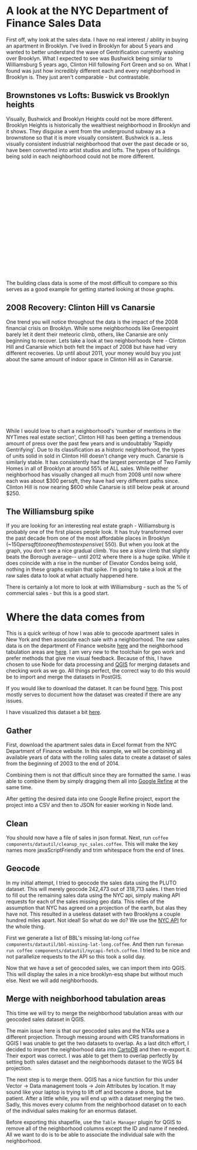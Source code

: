 # A look at the NYC Department of Finance Sales Data

First off, why look at the sales data. I have no real interest /
ability in buying an apartment in Brooklyn.  I've lived in Brooklyn
for about 5 years and wanted to better understand the wave of
Gentrification currently washing over Brooklyn. What I expected to see
was Bushwick being similar to Williamsburg 5 years ago, Clinton Hill
following Fort Green and so on. What I found was just how incredibly
different each and every neighborhood in Brooklyn is. They just aren't
comparable - but contrastable.

## Brownstones vs Lofts: Buswick vs Brooklyn heights

Visually, Bushwick and Brooklyn Heights could not be more
different. Brooklyn Heights is historically the wealthiest
neighborhood in Brooklyn and it shows. They disguise a vent from the
underground subway as a brownstone so that it is more visually
consistent. Bushwick is a…less visually consistent industrial
neighborhood that over the past decade or so, have been converted into
artist studios and lofts. The types of buildings being sold in each
neighborhood could not be more different.

<div class="svg-container">
<svg id="heights-building-class" class="stacked-area-chart svg-building-class" />
<svg id="bushwick-building-class" class="stacked-area-chart svg-building-class" />
</div>

The building class data is some of the most difficult to compare so
this serves as a good example for getting started looking at those
graphs.

## 2008 Recovery: Clinton Hill vs Canarsie

One trend you will notice throughout the data is the impact
of the 2008 financial crisis on Brooklyn. While some neighborhoods
like Greenpoint barely let it dent their meteoric climb, others, like
Canarsie are only beginning to recover. Lets take a look at two
neighborhoods here - Clinton Hill and Canarsie which both felt the
impact of 2008 but have had very different recoveries. Up until about
2011, your money would buy you just about the same amount of indoor
space in Clinton Hill as in Canarsie.

<div class="svg-container third-width">
<svg id="clinton-price" class="svg-line-graph third-width" />
</div>

While I would love to chart a neighborhood's 'number of mentions in
the NYTimes real estate section', Clinton Hill has been getting a
tremendous amount of press over the past few years and is undoubtably
'Rapidly Gentrifying'. Due to its classification as a historic
neighborhood, the types of units solid in sold in Clinton Hill doesn't
change very much. Canarsie is similarly stable. It has consistently
had the largest percentage of Two Family Homes in all of Brooklyn at
around 55% of ALL sales. While neither neighborhood has visually
changed all much from 2008 until now where each was about $300
persqft, they have had very different paths since. Clinton Hill is now
nearing $600 while Canarsie is still below peak at around $250.

## The Williamsburg spike

If you are looking for an interesting real estate graph - Williamsburg
is probably one of the first places people look. It has truly
transformed over the past decade from one of the most affordable
places in Brooklyn (~$150 per sqft) to one of the most expensive
(~$550). But when you look at the graph, you don't see a nice gradual
climb. You see a slow climb that slightly beats the Borough average--
until 2012 where there is a huge spike. While it does coincide with a
rise in the number of Elevator Condos being sold, nothing in these
graphs explain that spike. I'm going to take a look at the raw sales
data to look at what actually happened here.

There is certainly a lot more to look at with Williamsburg - such as
the % of commercial sales - but this is a good start.

# Where the data comes from

This is a quick writeup of how I was able to geocode apartment sales
in New York and then associate each sale with a neighborhood. The raw
sales data is on the department of Finance website
[here](http://www.nyc.gov/html/dof/html/property/rolling_sales_data.shtml)
and the neighborhood tabulation areas are
[here](http://www.nyc.gov/html/dcp/html/bytes/dwn_nynta.shtml). I am
very new to the toolchain for geo work and prefer methods that give me
visual feedback. Because of this, I have chosen to use Node for data
processing and [QGIS](http://www.qgis.org/en/site/) for merging
datasets and checking work as we go. All things perfect, the correct
way to do this would be to import and merge the datasets in
PostGIS.

If you would like to download the dataset. It can be found
[here](datset). This post mostly serves to document how the dataset
was created if there are any issues.

I have visualized this dataset a bit [here](vislet).

## Gather

First, download the apartment sales data in Excel format from the NYC
Department of Finance website. In this example, we will be combining
all available years of data with the rolling sales data to create a
dataset of sales from the beginning of 2003 to the end of 2014.

Combining them is not that difficult since they are formatted the
same. I was able to combine them by simply dragging them all into
[Google Refine](https://github.com/OpenRefine) at the same time.

After getting the desired data into one Google Refine project, export
the project into a CSV and then to JSON for easier working in Node
land.

## Clean

You should now have a file of sales in json format. Next, run `coffee
components/datautil/cleanup_nyc_sales.coffee`. This will make the key
names more javaScriptFriendly and trim whitespace from the end of
lines.

## Geocode

In my initial attempt, I tried to geocode the sales data using the
PLUTO dataset. This will merely geocode 242,473 out of 318,713
sales. I then tried to fill out the remaining sales data using the NYC
api, simply making API requests for each of the sales missing geo
data. This relies of the assumption that NYC has agreed on a
projection of the earth, but alas they have not. This resulted in a
useless dataset with two Brooklyns a couple hundred miles apart. Not
ideal! So what do we do? We use the
[NYC API](https://api.cityofnewyork.us/geoclient/v1/doc) for the whole
thing.

First we generate a list of BBL's missing lat-long `coffee
components/datautil/bbl-missing-lat-long.coffee`. And then run
`foreman run coffee components/datautil/nycapi-fetch.coffee`. I tried
to be nice and not parallelize requests to the API so this took a
solid day.

Now that we have a set of geocoded sales, we can import them into
QGIS. This will display the sales in a nice brooklyn-esq shape but
without much else. Next we will add neighborhoods.

## Merge with neighborhood tabulation areas

This time we will try to merge the neighborhood tabulation areas with
our geocoded sales dataset in QGIS.

The main issue here is that our geocoded sales and the NTAs use a
different projection. Through messing around with CRS transformations
in QGIS I was unable to get the two datasets to overlap. As a last
ditch effort, I decided to import the neighborhood data into
[CartoDB](https://cartodb.com/) and then re-export it. Their export
was correct. I was able to get them to overlap
perfectly by setting both sales dataset and the neighborhoods
dataset to the WGS 84 projection.

The next step is to merge them. QGIS has a nice function for this
under Vector -> Data management tools -> Join Attributes by
location. It may sound like your laptop is trying to lift off and
become a drone, but be patient. After a little while, you will end up
with a dataset merging the two. Sadly, this moves every column from
the neighborhood dataset on to each of the individual sales making for
an enormus dataset.

Before exporting this shapefile, use the `Table Manager` plugin for
QGIS to remove all of the neighborhood columns except the ID and name
if needed. All we want to do is to be able to associate the individual
sale with the neighborhood.
